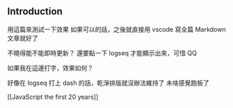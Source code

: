 
## Introduction

用這篇來測試一下效果
如果可以的話，之後就直接用 vscode 寫全篇 Markdown 文章就好了

不曉得能不能即時更新？
還要點一下 logseq 才能顯示出來，可惜 QQ

如果我在這邊打字，效果如何？

好像在 logseq 打上 dash 的話，乾淨排版就沒辦法維持了
未啥感覺跑板了

[[JavaScript the first 20 years]]
